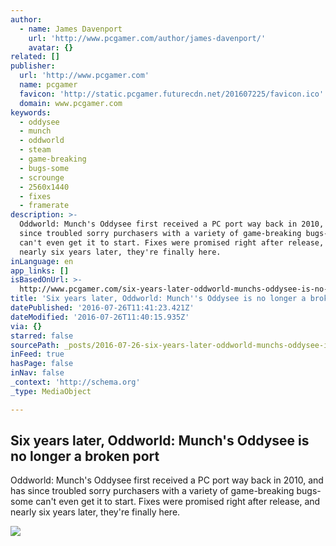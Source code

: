 ```yaml
---
author:
  - name: James Davenport
    url: 'http://www.pcgamer.com/author/james-davenport/'
    avatar: {}
related: []
publisher:
  url: 'http://www.pcgamer.com'
  name: pcgamer
  favicon: 'http://static.pcgamer.futurecdn.net/201607225/favicon.ico'
  domain: www.pcgamer.com
keywords:
  - oddysee
  - munch
  - oddworld
  - steam
  - game-breaking
  - bugs-some
  - scrounge
  - 2560x1440
  - fixes
  - framerate
description: >-
  Oddworld: Munch's Oddysee first received a PC port way back in 2010, and has
  since troubled sorry purchasers with a variety of game-breaking bugs-some
  can't even get it to start. Fixes were promised right after release, and
  nearly six years later, they're finally here.
inLanguage: en
app_links: []
isBasedOnUrl: >-
  http://www.pcgamer.com/six-years-later-oddworld-munchs-oddysee-is-no-longer-a-broken-port/
title: 'Six years later, Oddworld: Munch''s Oddysee is no longer a broken port'
datePublished: '2016-07-26T11:41:23.421Z'
dateModified: '2016-07-26T11:40:15.935Z'
via: {}
starred: false
sourcePath: _posts/2016-07-26-six-years-later-oddworld-munchs-oddysee-is-no-longer-a-br.md
inFeed: true
hasPage: false
inNav: false
_context: 'http://schema.org'
_type: MediaObject

---
```

<article style=""><h1>Six years later, Oddworld: Munch's Oddysee is no longer a broken port</h1><p>Oddworld: Munch's Oddysee first received a PC port way back in 2010, and has since troubled sorry purchasers with a variety of game-breaking bugs-some can't even get it to start. Fixes were promised right after release, and nearly six years later, they're finally here.</p><img src="http://cdn.mos.cms.futurecdn.net/TNejAKMnv74HtYNGAVDbbe-1200-80.jpg" /></article>